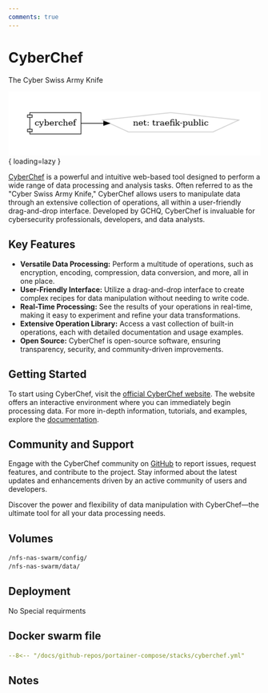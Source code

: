```yaml
---
comments: true
---
```


# CyberChef

The Cyber Swiss Army Knife

![cyberchef diagram](../assets/diagrams/cyberchef.png){ loading=lazy }

[CyberChef](https://gchq.github.io/CyberChef/) is a powerful and intuitive web-based tool designed to perform a wide range of data processing and analysis tasks. Often referred to as the "Cyber Swiss Army Knife," CyberChef allows users to manipulate data through an extensive collection of operations, all within a user-friendly drag-and-drop interface. Developed by GCHQ, CyberChef is invaluable for cybersecurity professionals, developers, and data analysts.

## Key Features

- **Versatile Data Processing:** Perform a multitude of operations, such as encryption, encoding, compression, data conversion, and more, all in one place.
- **User-Friendly Interface:** Utilize a drag-and-drop interface to create complex recipes for data manipulation without needing to write code.
- **Real-Time Processing:** See the results of your operations in real-time, making it easy to experiment and refine your data transformations.
- **Extensive Operation Library:** Access a vast collection of built-in operations, each with detailed documentation and usage examples.
- **Open Source:** CyberChef is open-source software, ensuring transparency, security, and community-driven improvements.

## Getting Started

To start using CyberChef, visit the [official CyberChef website](https://gchq.github.io/CyberChef/). The website offers an interactive environment where you can immediately begin processing data. For more in-depth information, tutorials, and examples, explore the [documentation](https://gchq.github.io/CyberChef/#help).

## Community and Support

Engage with the CyberChef community on [GitHub](https://github.com/gchq/CyberChef) to report issues, request features, and contribute to the project. Stay informed about the latest updates and enhancements driven by an active community of users and developers.

Discover the power and flexibility of data manipulation with CyberChef—the ultimate tool for all your data processing needs.


## Volumes

```bash
/nfs-nas-swarm/config/
/nfs-nas-swarm/data/
```

## Deployment
No Special requirments

## Docker swarm file
``` yaml linenums="1" 
--8<-- "/docs/github-repos/portainer-compose/stacks/cyberchef.yml"
```

## Notes

